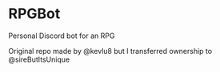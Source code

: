 # RPGBot
Personal Discord bot for an RPG

Original repo made by @kevlu8 but I transferred ownership to @sireButItsUnique
